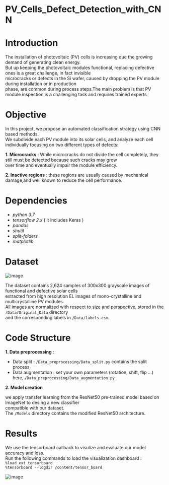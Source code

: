 # PV_Cells_Defect_Detection_with_CNN
# Introduction

The installation of photovoltaic (PV) cells is increasing due the growing demand of generating clean energy.<br/>
But up keeping the photovoltaic modules functional, replacing defective ones is a great challenge, in fact invisible <br/>
microcracks or defects in the Si wafer, caused by dropping the PV module during installation or in production <br/>
phase, are common during process steps.The main problem is that PV module inspection is a challenging task and requires trained experts.

# Objective

In this project, we propose an automated classification strategy using CNN based methods.<br/>
We subdivide each PV module into its solar cells, and analyze each cell individually focusing on two different types of defects:<br/>

**1. Microcracks** : While microcracks do not divide the cell completely, they still must be detected because such cracks may grow <br/>
over time and eventually impair the module efficiency.<br/>

**2. Inactive regions** : these regions are usually caused by mechanical damage,and well known to reduce the cell performance.<br/>

# Dependencies 
- _python 3.7_
- _tensorflow 2.x_ ( it includes Keras )
- _pandas_ 
- _shutil_
- _split-folders_
- _matplotlib_

# Dataset
![image](https://user-images.githubusercontent.com/84082577/118333119-13ffe980-b503-11eb-953e-2d1484307be8.png)


The dataset contains 2,624 samples of 300x300 grayscale images of functional and defective solar cells<br/>
extracted from high resolution EL images of mono-crystalline and multicrystalline PV modules.<br/>
All images are normalized with respect to size and perspective, stored in the `/Data/Original_Data` directory<br/>
and the corresponding labels in `/Data/labels.csv`.

# Code Structure

**1. Data preprocessing** : 

- Data split : `/Data_preprocessing/Data_split.py` contains the split process
- Data augmentation : set your own parameters (rotation, shift, flip ...) here, `/Data_preprocessing/Data_augmentation.py`

**2. Model creation** <br/>

   we apply transfer learning from the ResNet50 pre-trained model based on ImageNet to desing a new classifier <br/>
   compatible with our dataset.<br/>
   The `/Models` directory contains the modified ResNet50 architecture.
   
# Results
We use the tensorboard callback to visulize and evaluate our model accuracy and loss.<br/>
Run the following commands to load the visualization dashboard :<br/>
`%load_ext tensorboard` <br/>
`%tensorboard --logdir /content/tensor_board` <br/>


![image](https://user-images.githubusercontent.com/84082577/118341060-ab6e3800-b515-11eb-92e9-70b05515cc1f.png)




  
  
 


